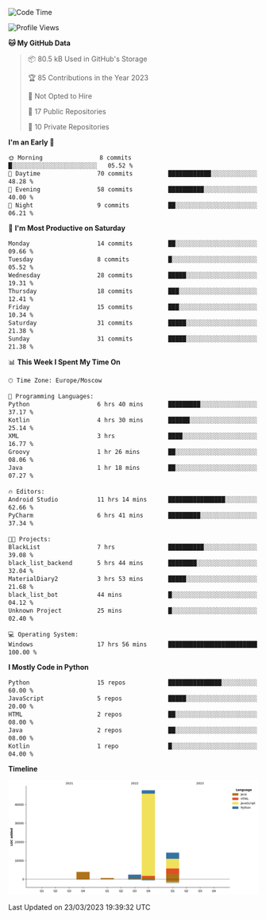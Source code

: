<!--START_SECTION:waka-->
![Code Time](http://img.shields.io/badge/Code%20Time-66%20hrs%2016%20mins-blue)

![Profile Views](http://img.shields.io/badge/Profile%20Views-0-blue)

**🐱 My GitHub Data** 

> 📦 80.5 kB Used in GitHub's Storage 
 > 
> 🏆 85 Contributions in the Year 2023
 > 
> 🚫 Not Opted to Hire
 > 
> 📜 17 Public Repositories 
 > 
> 🔑 10 Private Repositories 
 > 
**I'm an Early 🐤** 

```text
🌞 Morning                8 commits           █░░░░░░░░░░░░░░░░░░░░░░░░   05.52 % 
🌆 Daytime                70 commits          ████████████░░░░░░░░░░░░░   48.28 % 
🌃 Evening                58 commits          ██████████░░░░░░░░░░░░░░░   40.00 % 
🌙 Night                  9 commits           ██░░░░░░░░░░░░░░░░░░░░░░░   06.21 % 
```
📅 **I'm Most Productive on Saturday** 

```text
Monday                   14 commits          ██░░░░░░░░░░░░░░░░░░░░░░░   09.66 % 
Tuesday                  8 commits           █░░░░░░░░░░░░░░░░░░░░░░░░   05.52 % 
Wednesday                28 commits          █████░░░░░░░░░░░░░░░░░░░░   19.31 % 
Thursday                 18 commits          ███░░░░░░░░░░░░░░░░░░░░░░   12.41 % 
Friday                   15 commits          ███░░░░░░░░░░░░░░░░░░░░░░   10.34 % 
Saturday                 31 commits          █████░░░░░░░░░░░░░░░░░░░░   21.38 % 
Sunday                   31 commits          █████░░░░░░░░░░░░░░░░░░░░   21.38 % 
```


📊 **This Week I Spent My Time On** 

```text
🕑︎ Time Zone: Europe/Moscow

💬 Programming Languages: 
Python                   6 hrs 40 mins       █████████░░░░░░░░░░░░░░░░   37.17 % 
Kotlin                   4 hrs 30 mins       ██████░░░░░░░░░░░░░░░░░░░   25.14 % 
XML                      3 hrs               ████░░░░░░░░░░░░░░░░░░░░░   16.77 % 
Groovy                   1 hr 26 mins        ██░░░░░░░░░░░░░░░░░░░░░░░   08.06 % 
Java                     1 hr 18 mins        ██░░░░░░░░░░░░░░░░░░░░░░░   07.27 % 

🔥 Editors: 
Android Studio           11 hrs 14 mins      ████████████████░░░░░░░░░   62.66 % 
PyCharm                  6 hrs 41 mins       █████████░░░░░░░░░░░░░░░░   37.34 % 

🐱‍💻 Projects: 
BlackList                7 hrs               ██████████░░░░░░░░░░░░░░░   39.08 % 
black_list_backend       5 hrs 44 mins       ████████░░░░░░░░░░░░░░░░░   32.04 % 
MaterialDiary2           3 hrs 53 mins       █████░░░░░░░░░░░░░░░░░░░░   21.68 % 
black_list_bot           44 mins             █░░░░░░░░░░░░░░░░░░░░░░░░   04.12 % 
Unknown Project          25 mins             █░░░░░░░░░░░░░░░░░░░░░░░░   02.40 % 

💻 Operating System: 
Windows                  17 hrs 56 mins      █████████████████████████   100.00 % 
```

**I Mostly Code in Python** 

```text
Python                   15 repos            ███████████████░░░░░░░░░░   60.00 % 
JavaScript               5 repos             █████░░░░░░░░░░░░░░░░░░░░   20.00 % 
HTML                     2 repos             ██░░░░░░░░░░░░░░░░░░░░░░░   08.00 % 
Java                     2 repos             ██░░░░░░░░░░░░░░░░░░░░░░░   08.00 % 
Kotlin                   1 repo              █░░░░░░░░░░░░░░░░░░░░░░░░   04.00 % 
```



**Timeline**

![Lines of Code chart](https://raw.githubusercontent.com/Adlemex/Adlemex/main/assets/bar_graph.png)


 Last Updated on 23/03/2023 19:39:32 UTC
<!--END_SECTION:waka-->
